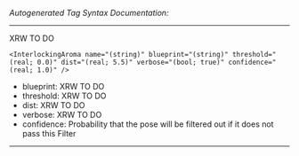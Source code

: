 _Autogenerated Tag Syntax Documentation:_

---
XRW TO DO

```
<InterlockingAroma name="(string)" blueprint="(string)" threshold="(real; 0.0)" dist="(real; 5.5)" verbose="(bool; true)" confidence="(real; 1.0)" />
```

-   blueprint: XRW TO DO
-   threshold: XRW TO DO
-   dist: XRW TO DO
-   verbose: XRW TO DO
-   confidence: Probability that the pose will be filtered out if it does not pass this Filter

---
